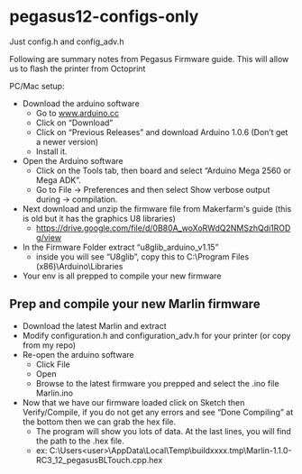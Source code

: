 # pegasus12-configs-only
Just config.h and config_adv.h

Following are summary notes from Pegasus Firmware guide.  This will allow us to flash the printer from Octoprint

PC/Mac setup:
- Download the arduino software
	- Go to www.arduino.cc
	- Click on “Download”
	- Click on “Previous Releases” and download Arduino 1.0.6 (Don’t get a newer version)
	- Install it.
- Open the Arduino software
	- Click on the Tools tab, then board and select “Arduino Mega 2560 or Mega ADK”. 
	- Go to File -> Preferences and then select Show verbose output during -> compilation.
- Next download and unzip the firmware file from Makerfarm's guide (this is old but it has the graphics U8 libraries)
  	- https://drive.google.com/file/d/0B80A_woXoRWdQ2NMSzhQdi1RODg/view
- In the Firmware Folder extract “u8glib_arduino_v1.15”
	- inside you will see “U8glib”, copy this to C:\Program Files (x86)\Arduino\Libraries
- Your env is all prepped to compile your new firmware

## Prep and compile your new Marlin firmware

- Download the latest Marlin and extract
- Modify configuration.h and configuration_adv.h for your printer (or copy from my repo)
- Re-open the arduino software
	- Click File
	- Open 
	- Browse to the latest firmware you prepped and select the .ino file 
		Marlin.ino
- Now that we have our firmware loaded click on Sketch then Verify/Compile, if you do not get any errors and see “Done Compiling” at the bottom then we can grab the hex file.  
	- The program will show you lots of data. At the last lines, you will find the path to the .hex file.
	- ex: C:\Users\<user>\AppData\Local\Temp\buildxxxx.tmp\Marlin-1.1.0-RC3_12_pegasusBLTouch.cpp.hex

